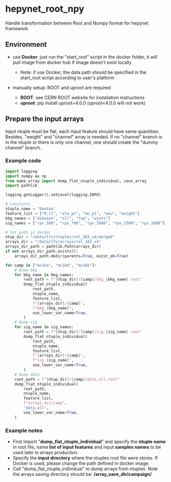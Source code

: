 # hepynet_root_npy

Handle transformation between Root and Numpy format for hepynet framework

## Environment

- use **Docker**: just run the "start_root" script in the docker folder, it will pull image from docker hub if image doesn't exist locally

  - Note: if use Docker, the data path should be specified in the start_root script according to user's platform

- manually setup: ROOT and uproot are required
  - **ROOT**: see CERN ROOT website for installation instructions
  - **uproot**: pip install uproot=4.0.0 (uproot<4.0.0 will not work)

## Prepare the input arrays

Input ntuple must be flat, each input feature should have same quantities.
Besides, "weight" and "channel" array is needed.
If no "channel" branch is in the ntuple or there is only one channel, one should create the "dummy channel"
branch.

### Example code

```python
import logging
import numpy as np
from make_array import dump_flat_ntuple_individual, save_array
import pathlib

logging.getLogger().setLevel(logging.INFO)

# Constants
ntuple_name = "Emutau"
feature_list = ["M_ll", "ele_pt", "mu_pt", "emu", "weight"]
bkg_names = ["diboson", "zll", "top", "wjets"]
sig_names = ["rpv_500", "rpv_700", "rpv_1000", "rpv_1500", "rpv_2000"]

# Set path in docker
ntup_dir = "/data/lfv/ntuples/rel_103_v4/merged"
arrays_dir = "/data/lfv/arrays/rel_103_v4"
arrays_dir_path = pathlib.Path(arrays_dir)
if not arrays_dir_path.exists():
    arrays_dir_path.mkdir(parents=True, exist_ok=True)

for camp in ["mc16a", "mc16d", "mc16e"]:
    # Dump bkg
    for bkg_name in bkg_names:
        root_path = f"{ntup_dir}/{camp}/bkg_{bkg_name}.root"
        dump_flat_ntuple_individual(
            root_path,
            ntuple_name,
            feature_list,
            f"{arrays_dir}/{camp}",
            f"bkg_{bkg_name}",
            use_lower_var_name=True,
        )
    # Dump sig
    for sig_name in sig_names:
        root_path = f"{ntup_dir}/{camp}/sig_{sig_name}.root"
        dump_flat_ntuple_individual(
            root_path,
            ntuple_name,
            feature_list,
            f"{arrays_dir}/{camp}",
            f"sig_{sig_name}",
            use_lower_var_name=True,
        )
    # Dump data
    root_path = f"{ntup_dir}/{camp}/data_all.root"
    dump_flat_ntuple_individual(
        root_path,
        ntuple_name,
        feature_list,
        f"arrays_dir/camp",
        "data_all",
        use_lower_var_name=True,
    )

```

### Example notes

- First import "**dump_flat_ntuple_individual**" and specify the **ntuple name** in
  root file, name **list of input features** and input **samples names** to be used
  later in arrays production.
- Specify the **input directory** where the ntuples root file were stores.
  If Docker is used, please change the path defined in docker image.
- Call "dump_flat_ntuple_individual" to dump arrays from ntuples. Note the
  arrays saving directory should be: **/array_save_dir/campaign/**
